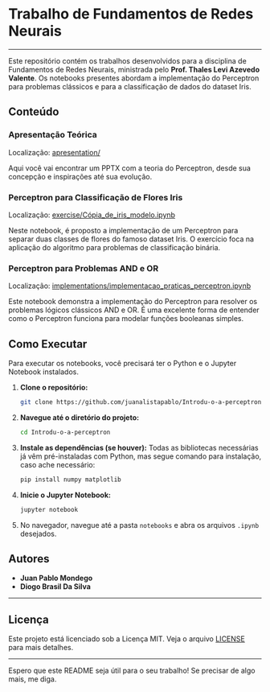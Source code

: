 # Trabalho de Fundamentos de Redes Neurais

-----

Este repositório contém os trabalhos desenvolvidos para a disciplina de Fundamentos de Redes Neurais, ministrada pelo **Prof. Thales Levi Azevedo Valente**. Os notebooks presentes abordam a implementação do Perceptron para problemas clássicos e para a classificação de dados do dataset Iris.

## Conteúdo

### Apresentação Teórica

Localização: [apresentation/](./apresentation/introdução%20ao%20Perceptron%20-%20P2%20de%20Redes%20Neurais.pptx)

Aqui você vai encontrar um PPTX com a teoria do Perceptron, desde sua concepção e inspirações até sua evolução.

### Perceptron para Classificação de Flores Iris

Localização: [exercise/Cópia_de_iris_modelo.ipynb](./exercise/Cópia_de_iris_modelo.ipynb)

Neste notebook, é proposto a implementação de um Perceptron para separar duas classes de flores do famoso dataset Iris. O exercício foca na aplicação do algoritmo para problemas de classificação binária.

### Perceptron para Problemas AND e OR

Localização: [implementations/implementacao_praticas_perceptron.ipynb](./implementations/implementacoes_praticas_perceptron.ipynb)

Este notebook demonstra a implementação do Perceptron para resolver os problemas lógicos clássicos AND e OR. É uma excelente forma de entender como o Perceptron funciona para modelar funções booleanas simples.

## Como Executar

Para executar os notebooks, você precisará ter o Python e o Jupyter Notebook instalados.

1.  **Clone o repositório:**
    ```bash
    git clone https://github.com/juanalistapablo/Introdu-o-a-perceptron.git
    ```
2.  **Navegue até o diretório do projeto:**
    ```bash
    cd Introdu-o-a-perceptron
    ```
3.  **Instale as dependências (se houver):**
  Todas as bibliotecas necessárias já vêm pré-instaladas com Python, mas segue comando para instalação, caso ache necessário:
    ```bash
    pip install numpy matplotlib
    ```
4.  **Inicie o Jupyter Notebook:**
    ```bash
    jupyter notebook
    ```
5.  No navegador, navegue até a pasta `notebooks` e abra os arquivos `.ipynb` desejados.

## Autores

  * **Juan Pablo Mondego**
  * **Diogo Brasil Da Silva**

-----

## Licença

Este projeto está licenciado sob a Licença MIT. Veja o arquivo [LICENSE](https://www.google.com/search?q=LICENSE) para mais detalhes.

-----

Espero que este README seja útil para o seu trabalho\! Se precisar de algo mais, me diga.


